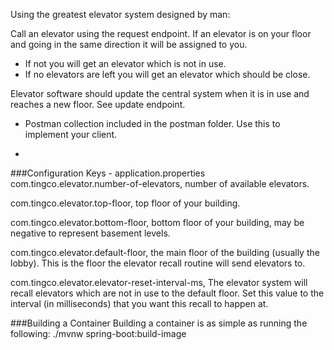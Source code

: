Using the greatest elevator system designed by man:

Call an elevator using the request endpoint. If an elevator is on your floor and going in the same direction it will be assigned to you. 
- If not you will get an elevator which is not in use.
- If no elevators are left you will get an elevator which should be close.

Elevator software should update the central system when it is in use and reaches a new floor. See update endpoint.
- Postman collection included in the postman folder. Use this to implement your client.



- 

###Configuration Keys - application.properties
com.tingco.elevator.number-of-elevators, number of available elevators.

com.tingco.elevator.top-floor, top floor of your building.

com.tingco.elevator.bottom-floor, bottom floor of your building, may be negative to represent basement levels.

com.tingco.elevator.default-floor, the main floor of the building (usually the lobby). This is the floor the elevator recall routine will send elevators to.

com.tingco.elevator.elevator-reset-interval-ms, The elevator system will recall elevators which are not in use to the default floor. Set this value to the interval (in milliseconds) that you want this recall to happen at.

###Building a Container
Building a container is as simple as running the following:
./mvnw spring-boot:build-image
